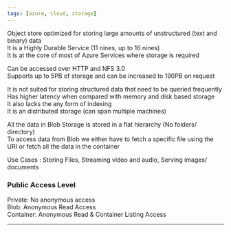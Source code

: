```yaml
---
tags: [azure, cloud, storage]
---
```


Object store optimized for storing large amounts of unstructured (text and binary) data    
It is a Highly Durable Service (11 nines, up to 16 nines)  
It is at the core of most of Azure Services where storage is required

Can be accessed over HTTP and NFS 3.0  
Supports up to 5PB of storage and can be increased to 190PB on request

It is not suited for storing structured data that need to be queried frequently  
Has higher latency when compared with memory and disk based storage  
It also lacks the any form of indexing  
It is an distributed storage (can span multiple machines)

All the data in Blob Storage is stored in a flat hierarchy (No folders/ directory)  
To access data from Blob we either have to fetch a specific file using the URI or fetch all the data in the container

Use Cases : Storing Files, Streaming video and audio, Serving images/ documents

### Public Access Level

Private: No anonymous access  
Blob: Anonymous Read Access  
Container: Anonymous Read & Container Listing Access

---
